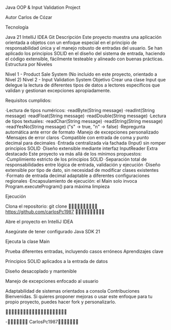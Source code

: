 
Java OOP & Input Validation Project

Autor Carlos de Cózar

Tecnología

Java 21
IntelliJ IDEA
Git
Descripción
Este proyecto muestra una aplicación orientada a objetos con un enfoque especial en el principio de responsabilidad única
y el manejo robusto de entradas del usuario. 
Se han aplicado los principios SOLID en el diseño del sistema de entrada, haciendo el código extensible, fácilmente testeable y alineado con buenas prácticas.
Estructura por Niveles

Nivel 1 - Product Sale System (No incluido en este proyecto, orientado a Nivel 2) 
Nivel 2 - Input Validation System Objetivo Crear una clase Input que delegue la lectura de diferentes tipos de datos
a lectores específicos que validan y gestionan excepciones apropiadamente. 

Requisitos cumplidos:

·Lectura de tipos numéricos:
·readByte(String message)
·readInt(String message)
·readFloat(String message)
·readDouble(String message)
·Lectura de tipos textuales:
·readChar(String message)
·readString(String message)
·readYesNo(String message) ("s" → true, "n" → false)
·Repregunta automática ante error de formato
·Manejo de excepciones personalizado
·Mensajes de error claros
·Compatible con entrada de coma y punto decimal para decimales
·Entrada centralizada vía fachada (Input) sin romper principios SOLID
·Diseño extensible mediante interfaz InputReader Extra destacado Este proyecto va más allá de los mínimos propuestos:
·Cumplimiento estricto de los principios SOLID
·Separación total de responsabilidades entre lógica de entrada, validación y ejecución
·Diseño extensible por tipo de dato, sin necesidad de modificar clases existentes
·Formato de entrada decimal adaptable a diferentes configuraciones regionales
·Encapsulamiento de ejecución: el Main solo invoca Program.executeProgram() para máxima limpieza

Ejecución

Clona el repositorio: git clone 🚀🚀🚀🚀🚀🚀🚀🚀🚀🚀     https://github.com/carlosPc1987    🚀🚀🚀🚀🚀🚀🚀🚀🚀🚀

Abre el proyecto en IntelliJ IDEA

Asegúrate de tener configurado Java SDK 21

Ejecuta la clase Main

Prueba diferentes entradas, incluyendo casos erróneos Aprendizajes clave

Principios SOLID aplicados a la entrada de datos

Diseño desacoplado y mantenible

Manejo de excepciones enfocado al usuario

Adaptabilidad de sistemas orientados a consola Contribuciones Bienvenidas. 
Si quieres proponer mejoras o usar este enfoque para tu propio proyecto, puedes hacer fork y personalizarlo.

🚀🚀🚀🚀🚀🚀🚀🚀🚀🚀🚀🚀🚀🚀🚀🚀🚀🚀🚀🚀🚀


-🚀🚀🚀🚀🚀🚀🚀 CarlosPc1987🚀🚀🚀🚀🚀🚀🚀

